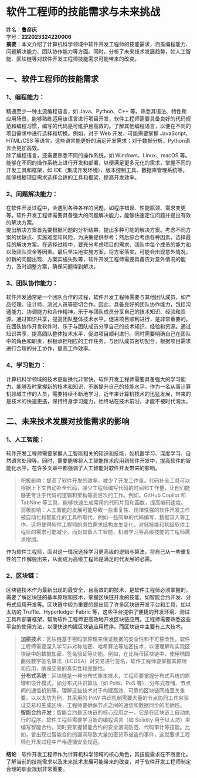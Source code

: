 # 软件工程师的技能需求与未来挑战  
姓名：**鲁彦庆**                       
学号：**222023324220006**  
**摘要**：本文介绍了计算机科学领域中软件开发工程师的技能需求，涵盖编程能力、问题解决能力、团队协作能力等方面。同时，分析了未来技术发展趋势，如人工智能、区块链等对软件开发工程师技能需求可能带来的改变。
## 一、软件工程师的技能需求  
### 1、编程能力：  
精通至少一种主流编程语言，如 Java、Python、C++ 等。熟悉其语法、特性和应用场景，能够熟练运用该语言进行项目开发，软件工程师需要具备良好的代码规范和编程习惯，编写的代码是可维护且高效的。了解其他编程语言，以便在不同的项目需求中进行选择和切换。例如，对于 Web 开发，可能需要掌握 JavaScript、HTML/CSS 等语言，这些语言能更好的满足开发需求；对于数据分析，Python语言会更加高效。  
除了编程语言，还需要熟悉不同的操作系统，如 Windows、Linux、macOS 等。能够在不同的操作系统上进行开发和部署，以便满足更多元化的需求，掌握不同的开发工具和框架，如 IDE（集成开发环境）、版本控制工具、数据库管理系统等。能够根据项目需求选择合适的工具和框架，提高开发效率。  
### 2、问题解决能力：  
在软件开发过程中，会遇到各种各样的问题，如程序错误、性能瓶颈、需求变更等。软件开发工程师需要具备强大的问题解决能力，能够快速定位问题并提出有效的解决方案。  
提出解决方案首先要根据问题的分析结果，提出多种可能的解决方案。考虑不同方案的优缺点、实施难度和风险，为决策提供参考；然后综合考虑各种因素，选择最佳的解决方案。在选择过程中，要充分考虑项目的需求、团队中每个成员的能力和以及团队资金等因素。最后坚决地实施方案，将方案落实，可能会出现意外情况，如新的问题出现、方案实施失败等，软件开发工程师需要具备应对意外情况的能力，及时调整方案，确保问题得到解决。  
### 3、团队协作能力：  
软件开发通常是一个团队合作的过程，软件开发工程师需要与其他团队成员，如产品经理、设计师、测试人员等密切合作。因此，具备良好的团队协作能力，包括沟通能力、协调能力和合作精神，乐于与团队成员分享自己的技术知识、经验和资源。通过知识共享，提高团队整体技术水平，促进项目顺利进行，是非常重要的。  
在团队协作开发软件时，乐于与团队成员分享自己的技术知识、经验和资源。通过知识共享，提高团队整体技术水平，促进项目顺利进行。同时需要明确自己在团队中的角色和职责，积极承担相应的工作任务，与团队成员密切配合，根据项目需求进行合理的分工协作，提高工作效率。  
### 4、学习能力：  
计算机科学领域的技术更新换代非常快，软件开发工程师需要具备强大的学习能力，能够及时掌握新的技术和知识，不断提升自己的技能水平。作为一名从事计算机领域工作的人员，需要持续不断地学习，近年来计算机技术的迅猛发展，带来的是技术的快速更迭，保持终身学习能力，始终站在技术前沿，才能不被时代淘汰。  
## 二、未来技术发展对技能需求的影响  
### 1、人工智能：  
软件开发工程师需要掌握人工智能相关的知识和技能，如机器学习、深度学习、自然语言处理等。同时，需要能够将人工智能技术应用到软件开发中，提高软件的智能化水平。在许多文章中都强调了人工智能对软件开发带来的影响。  
>积极影响：提高了软件开发的效率，减少了开发工作量。代码补全工具可以根据上下文自动补全代码，减少工程师编写代码的时间和工作量，让他们能够更专注于代码的逻辑和架构等高层次的工作。例如，GitHub Copilot 和 TabNine 等工具，能够快速生成常用的代码片段和函数，提高编码速度。  
>消极影响：人工智能的发展可能导致一些重复性、规律性强的软件开发工作被自动化和智能化的工具所取代，例如一些简单的代码编写、数据录入等工作。这将使得软件工程师的岗位需求结构发生变化，对低技能和初级软件工程师的需求可能减少，而对具备人工智能、机器学习等高级技能的工程师需求增加。  
  
作为软件工程师，面对这一情况选择学习更高级的逻辑与算法，将自己从一些重复性的工作解脱出来，从而成为高级工程师是满足时代发展的必需。  
### 2、区块链：  
区块链技术作为最新出现的最安全，且高效的的技术，是软件工程师必须掌握的，需要了解区块链的基本原理和技术，掌握区块链开发的技能，如智能合约开发、分布式应用开发等。区块链中较为重要的是出现了许多区块链开发平台和工具，如以太坊的 Truffle、Hyperledger Fabric 等，这些平台提供了便捷的开发环境、测试工具和部署框架，帮助软件工程师更高效地开发区块链应用。工程师需要熟悉这些平台的使用方法，以便快速构建区块链应用程序。而区块链中主要有三大技术。  
> **加密技术**：区块链基于密码学原理来保证数据的安全性和不可篡改性。软件工程师需要深入学习非对称加密、哈希算法等加密技术，以便理解和实现区块链中的数据加密、签名验证等功能。例如，在比特币区块链中，使用椭圆曲线数字签名算法（ECDSA）对交易进行签名，软件工程师要掌握其原理和应用，确保交易的真实性和完整性。  
> **分布式系统**：区块链是一种分布式账本技术，工程师要掌握分布式系统的原理和设计模式，如分布式共识算法（如 PoW、PoS 等）、分布式存储、节点间的通信机制等。理解这些技术对于构建高效、可靠的区块链网络至关重要。以以太坊为例，其采用的 PoW 共识机制需要大量的节点协同工作来验证交易和生成区块，工程师要确保节点之间的通信和数据同步的准确性。  
> **智能合约开发**：智能合约是区块链的核心应用之一，它是在区块链上自动执行的程序。软件工程师需要学习新的编程语言（如 Solidity 用于以太坊）来编写智能合约，同时要掌握智能合约的安全漏洞防范、代码审计等技能。比如，曾出现过智能合约的漏洞导致大量加密货币被盗的事件，这就要求工程师在开发过程中严格遵循安全规范。  
  
**结论**：软件开发工程师作为计算机科学领域的核心角色，其技能需求在不断变化。了解当前的技能需求以及未来技术发展可能带来的改变，对于软件开发工程师制定合理的职业规划非常重要。
